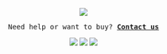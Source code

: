 <p align="center">
    <img src="https://cdn.discordapp.com/attachments/975036883958636557/975080429197590618/tumblr_00fca58e088e62fee1268fba5e7196d0_ab2ffa4a_500.webp">
  </p> 
<p align="center">
  <samp>
    Need help or want to buy?
    <b><a href="https://t.me/TecOnSellix">Contact us</a></b>
</samp><br>
</p>


<p align="center">
    <a href="https://t.me/Zentoh" target"blank_"><img src="https://img.shields.io/badge/Telegram-111111?style=for-the-badge&logo=telegram&logoColor=white" target="_blank"></a> 
    <a href="https://t.me/CryptoDrainers" target"blank_"><img src="https://img.shields.io/badge/Group-111111?style=for-the-badge&logo=telegram&logoColor=white" target="_blank"></a> 
    <a href="https://tec.sellix.io" target"blank_"><img src="https://img.shields.io/badge/Sellix-111111?logo=Stripe&logoColor=white&style=for-the-badge"></a>
</p>  
